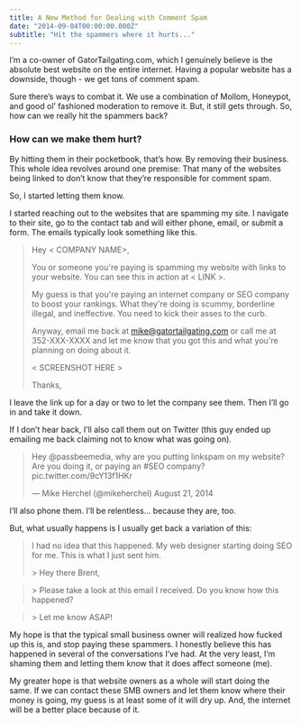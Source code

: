 ```yaml
---
title: A New Method for Dealing with Comment Spam
date: "2014-09-04T00:00:00.000Z"
subtitle: "Hit the spammers where it hurts..."
---
```


I’m a co-owner of GatorTailgating.com, which I genuinely believe is the absolute best website on the entire internet. Having a popular website has a downside, though - we get tons of comment spam.

Sure there’s ways to combat it. We use a combination of Mollom, Honeypot, and good ol’ fashioned moderation to remove it. But, it still gets through. So, how can we really hit the spammers back?

### How can we make them hurt?

By hitting them in their pocketbook, that’s how. By removing their business. This whole idea revolves around one premise: That many of the websites being linked to don’t know that they’re responsible for comment spam.

So, I started letting them know.

I started reaching out to the websites that are spamming my site. I navigate to their site, go to the contact tab and will either phone, email, or submit a form. The emails typically look something like this.

> Hey < COMPANY NAME>,
> 
> You or someone you're paying is spamming my website with links to your website. You can see this in action at < LINK >.
> 
> My guess is that you're paying an internet company or SEO company to boost your rankings. What they're doing is scummy, borderline illegal, and ineffective. You need to kick their asses to the curb.
> 
> Anyway, email me back at mike@gatortailgating.com or call me at 352-XXX-XXXX and let me know that you got this and what you're planning on doing about it.
> 
> < SCREENSHOT HERE >
> 
> Thanks,

I leave the link up for a day or two to let the company see them. Then I’ll go in and take it down.

If I don’t hear back, I’ll also call them out on Twitter (this guy ended up emailing me back claiming not to know what was going on).

> Hey @passbeemedia, why are you putting linkspam on my website? Are you doing it, or paying an #SEO company? pic.twitter.com/9cY13f1HKr
>
> — Mike Herchel (@mikeherchel) August 21, 2014

I’ll also phone them. I’ll be relentless… because they are, too.

But, what usually happens is I usually get back a variation of this:

> I had no idea that this happened. My web designer starting doing SEO for me. This is what I just sent him.
> 
> \> Hey there Brent,

> \> Please take a look at this email I received. Do you know how this happened?

> \> Let me know ASAP!

My hope is that the typical small business owner will realized how fucked up this is, and stop paying these spammers. I honestly believe this has happened in several of the conversations I’ve had. At the very least, I’m shaming them and letting them know that it does affect someone (me).

My greater hope is that website owners as a whole will start doing the same. If we can contact these SMB owners and let them know where their money is going, my guess is at least some of it will dry up. And, the internet will be a better place because of it.